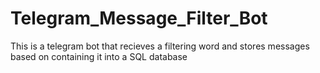 # Telegram_Message_Filter_Bot
This is a telegram bot that recieves a filtering word and stores messages based on containing it into a SQL database
